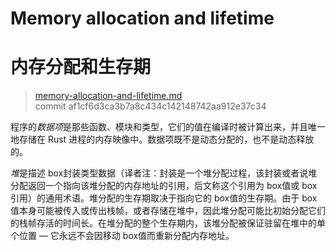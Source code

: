 # Memory allocation and lifetime
# 内存分配和生存期

>[memory-allocation-and-lifetime.md](https://github.com/rust-lang/reference/blob/master/src/memory-allocation-and-lifetime.md)\
>commit af1cf6d3ca3b7a8c434c142148742aa912e37c34

程序的*数据项*是那些函数、模块和类型，它们的值在编译时被计算出来，并且唯一地存储在 Rust 进程的内存映像中。数据项既不是动态分配的，也不是动态释放的。

*堆*是描述 box封装类型数据（译者注：封装是一个堆分配过程，该封装或者说堆分配返回一个指向该堆分配的内存地址的引用，后文称这个引用为 box值或 box引用）的通用术语。堆分配的生存期取决于指向它的 box值的生存期。由于 box值本身可能被传入或传出栈帧，或者存储在堆中，因此堆分配可能比初始分配它们的栈帧存活的时间长。在堆分配的整个生存期内，该堆分配被保证驻留在堆中的单个位置 — 它永远不会因移动 box值而重新分配内存地址。
